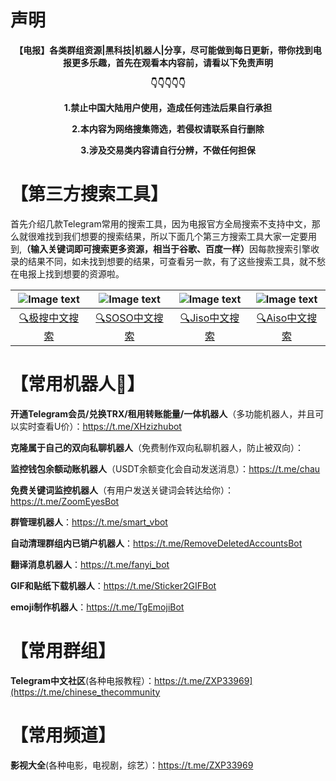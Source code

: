 # 声明
<p align="center"><b>【电报】各类群组资源|黑科技|机器人|分享，尽可能做到每日更新，带你找到电报更多乐趣，首先在观看本内容前，请看以下免责声明</b></p>

<p align="center"><b>👇👇👇👇👇</b></p>

<p align="center"><b>1.禁止中国大陆用户使用，造成任何违法后果自行承担</b></p>

<p align="center"><b>2.本内容为网络搜集筛选，若侵权请联系自行删除</b></p>

<p align="center"><b>3.涉及交易类内容请自行分辨，不做任何担保</b></p>

# 【第三方搜索工具】

首先介绍几款Telegram常用的搜索工具，因为电报官方全局搜索不支持中文，那么就很难找到我们想要的搜索结果，所以下面几个第三方搜索工具大家一定要用到,<b>（输入关键词即可搜索更多资源，相当于谷歌、百度一样）</b>因每款搜索引擎收录的结果不同，如未找到想要的结果，可查看另一款，有了这些搜索工具，就不愁在电报上找到想要的资源啦。

| ![Image text](https://github.com/XHooki/Telegram-/blob/44102e92f1091da7444b6c4252f15f9ad509d0ef/%E6%96%87%E4%BB%B6/%E6%9E%81%E6%90%9Cpicture.jpg) | ![Image text](https://github.com/XHooki/Telegram-/blob/main/%E6%96%87%E4%BB%B6/SOSO%E5%9B%BE%E7%89%87.png) | ![Image text](https://github.com/XHooki/Telegram-/blob/main/%E6%96%87%E4%BB%B6/Jiso.jpg) | ![Image text](https://github.com/XHooki/Telegram-/blob/main/%E6%96%87%E4%BB%B6/aiso.jpg) |
| :---: | :---:| :---: | :---: |
| <a href="https://t.me/TGzhst">🔍极搜中文搜索</a> | <a href="https://t.me/SOSOwuyan">🔍SOSO中文搜索</a> | <a href="https://t.me/jisowuyan">🔍Jiso中文搜索</a> | <a href="https://t.me/jisowuyan">🔍Aiso中文搜索</a>

# 【常用机器人🤖】

<b>开通Telegram会员/兑换TRX/租用转账能量/一体机器人</b>（多功能机器人，并且可以实时查看U价）：https://t.me/XHzizhubot

<b>克隆属于自己的双向私聊机器人</b>（免费制作双向私聊机器人，防止被双向）：

<b>监控钱包余额动账机器人</b>（USDT余额变化会自动发送消息）：https://t.me/chau

<b>免费关键词监控机器人</b>（有用户发送关键词会转达给你）：https://t.me/ZoomEyesBot

<b>群管理机器人</b>：https://t.me/smart_vbot

<b>自动清理群组内已销户机器人</b>：https://t.me/RemoveDeletedAccountsBot

<b>翻译消息机器人</b>：https://t.me/fanyi_bot

<b>GIF和贴纸下载机器人</b>：https://t.me/Sticker2GIFBot

<b>emoji制作机器人</b>：https://t.me/TgEmojiBot

# 【常用群组】

<b>Telegram中文社区</b>(各种电报教程）：https://t.me/ZXP33969](https://t.me/chinese_thecommunity

# 【常用频道】

<b>影视大全</b>(各种电影，电视剧，综艺）：https://t.me/ZXP33969
